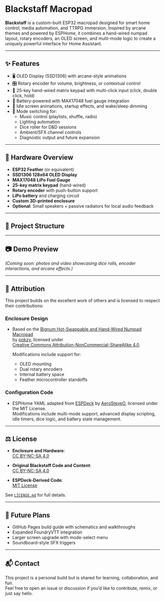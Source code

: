 # Blackstaff Macropad

**Blackstaff** is a custom-built ESP32 macropad designed for smart home control, media automation, and TTRPG immersion. Inspired by arcane themes and powered by ESPHome, it combines a hand-wired numpad layout, rotary encoders, an OLED screen, and multi-mode logic to create a uniquely powerful interface for Home Assistant.

---

## ✨ Features

- 🖥️ OLED Display (SSD1306) with arcane-style animations
- 🎛️ Rotary encoder for volume, brightness, or contextual control
- 🎹 25-key hand-wired matrix keypad with multi-click input (click, double click, hold)
- 🔋 Battery-powered with MAX17048 fuel gauge integration
- 🔄 Idle screen animations, startup effects, and wake/sleep dimming
- 🧠 Mode switching for:
  - Music control (playlists, shuffle, radio)
  - Lighting automation
  - Dice roller for D&D sessions
  - Ambient/SFX channel controls
  - Diagnostic output and future expansion

---

## 🔧 Hardware Overview

- **ESP32 Feather** (or equivalent)
- **SSD1306 128x64 OLED Display**
- **MAX17048 LiPo Fuel Gauge**
- **25-key matrix keypad** (hand-wired)
- **Rotary encoder** with push-button support
- **LiPo battery** and charging circuit
- **Custom 3D-printed enclosure**
- **Optional**: Small speakers + passive radiators for local audio feedback

---

## 📁 Project Structure


---

## 📷 Demo Preview

_(Coming soon: photos and video showcasing dice rolls, encoder interactions, and arcane effects.)_

---

## 📜 Attribution

This project builds on the excellent work of others and is licensed to respect their contributions:

### Enclosure Design
- Based on the [Bignum Hot-Swappable and Hand-Wired Numpad Macropad](https://makerworld.com/en/models/610097-bignum-hot-swappable-and-hand-wired-numpad-macropa)  
  by [pokzy](https://makerworld.com/en/@Pokzy), licensed under  
  [Creative Commons Attribution-NonCommercial-ShareAlike 4.0](https://creativecommons.org/licenses/by-nc-sa/4.0/).

  Modifications include support for:
  - OLED mounting
  - Dual rotary encoders
  - Internal battery space
  - Feather microcontroller standoffs

### Configuration Code
- ESPHome YAML adapted from [ESPDeck](https://github.com/AeroSteveO/EspDeck) by [AeroSteveO](https://github.com/AeroSteveO), licensed under the MIT License.  
  Modifications include multi-mode support, advanced display scripting, idle timers, dice logic, and battery state management.

---

## ⚖️ License

- **Enclosure and Hardware**:  
  [CC BY-NC-SA 4.0](https://creativecommons.org/licenses/by-nc-sa/4.0/)

- **Original Blackstaff Code and Content**:  
  [CC BY-NC-SA 4.0](https://creativecommons.org/licenses/by-nc-sa/4.0/)

- **ESPDeck-Derived Code**:  
  [MIT License](https://opensource.org/licenses/MIT)

See [`LICENSE.md`](LICENSE.md) for full details.

---

## 🔮 Future Plans

- GitHub Pages build guide with schematics and walkthroughs
- Expanded FoundryVTT integration
- Larger screen upgrade with mode-select menu
- Soundboard-style SFX triggers


---

## 📬 Contact

This project is a personal build but is shared for learning, collaboration, and fun.  
Feel free to open an issue or discussion if you’d like to contribute, remix, or just say hello.


